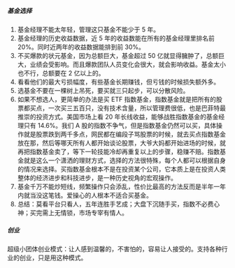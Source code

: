 ##### 基金选择

1. 基金经理不能太年轻，管理这只基金不能少于 5 年。 
2. 基金经理的历史收益数据，近 5 年的收益数能在所有的基金经理里排名前 20%。同时近两年的收益数据能排到前 30%。
3. 不买爆款的状元基金，因为总额巨大，基金超过 50 亿就显得臃肿了，总额巨大，业绩会受影响。而且爆款团队人员变化会很大，就会影响收益。基金太小也不行，总额要在 2 亿以上的。
4. 看看他们的最大亏损幅度，有些基金长期赚钱，但亏钱的时候损失额外多。
5. 选基金不要在一棵树上吊死，要买就三只起步，可以分散风险。
6. 如果不想选人，更简单的办法是买 ETF 指数基金，指数基金就是把所有的股票都买点，一次买三五百只，没有技术含量，所以管理费很低，也是巴菲特最推崇的投资方式。美国市场上看 20 年长线收益，能够战胜指数基金的基金经理只有 14.6%。我们 A 股的指数不争气，但是指数基金仍然可以买，具体操作就是股票跌到两千多点，网民都在编段子骂股票的时候，就去买点指数基金放在那，然后等哪天所有人都开始谈论股票，大爷大妈都开始进场的时候，就再把指数基金卖了，等下一轮技能冷却再重复以上的步骤，稳赚不赔。指数基金就是这么一个潇洒的理财方式，选择的方法很特殊，每个人都可以根据自身的情况来选择。买指数基金根本不是在投资某个公司，它本质上是在投资人类整体的经济进步和科技进步，是一种历史视角的宏观操作。
7. 基金千万不能炒短线，频繁操作只会添乱，性价比最高的方法反而是半年一年内就当没这笔钱。爱操心的人根本不适合买基金。
8. 总结：莫看平台只看人，五年连胜手艺成；大盘下沉随手买，指数不必费心神；买完需上无情锁，市场专宰有情人。

##### 创业

超级小团体创业模式：让人感到温馨的，不害怕的，容易让人接受的。支持各种行业的创业，只是用这种模式。